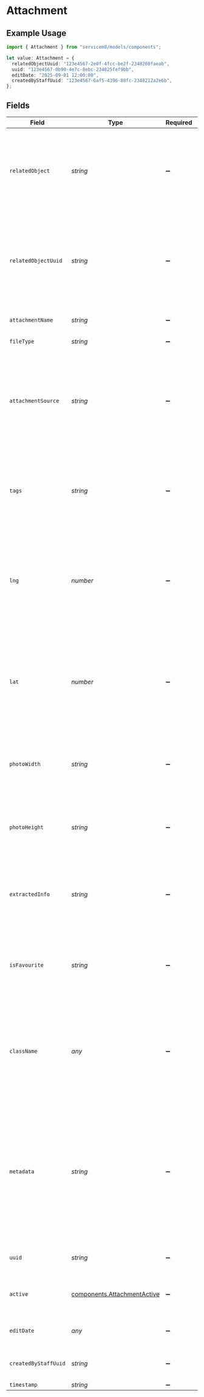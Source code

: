# Attachment

## Example Usage

```typescript
import { Attachment } from "servicem8/models/components";

let value: Attachment = {
  relatedObjectUuid: "123e4567-2e0f-4fcc-be2f-2348260faeab",
  uuid: "123e4567-0b90-4e7c-8ebc-234825fef9bb",
  editDate: "2025-09-01 12:00:00",
  createdByStaffUuid: "123e4567-6af5-4396-88fc-2348212a2e6b",
};
```

## Fields

| Field                                                                                                                                                                                                          | Type                                                                                                                                                                                                           | Required                                                                                                                                                                                                       | Description                                                                                                                                                                                                    | Example                                                                                                                                                                                                        |
| -------------------------------------------------------------------------------------------------------------------------------------------------------------------------------------------------------------- | -------------------------------------------------------------------------------------------------------------------------------------------------------------------------------------------------------------- | -------------------------------------------------------------------------------------------------------------------------------------------------------------------------------------------------------------- | -------------------------------------------------------------------------------------------------------------------------------------------------------------------------------------------------------------- | -------------------------------------------------------------------------------------------------------------------------------------------------------------------------------------------------------------- |
| `relatedObject`                                                                                                                                                                                                | *string*                                                                                                                                                                                                       | :heavy_minus_sign:                                                                                                                                                                                             | The type of object this attachment is related to (e.g., 'job', 'company', 'staff'). Must be a valid object type. Always stored in lowercase.                                                                   |                                                                                                                                                                                                                |
| `relatedObjectUuid`                                                                                                                                                                                            | *string*                                                                                                                                                                                                       | :heavy_minus_sign:                                                                                                                                                                                             | UUID of the related object to which this attachment belongs. Must be a valid UUID of an existing object of the type specified in the related_object field.                                                     | 123e4567-2e0f-4fcc-be2f-2348260faeab                                                                                                                                                                           |
| `attachmentName`                                                                                                                                                                                               | *string*                                                                                                                                                                                                       | :heavy_minus_sign:                                                                                                                                                                                             | The security roles description                                                                                                                                                                                 |                                                                                                                                                                                                                |
| `fileType`                                                                                                                                                                                                     | *string*                                                                                                                                                                                                       | :heavy_minus_sign:                                                                                                                                                                                             | Location's name                                                                                                                                                                                                |                                                                                                                                                                                                                |
| `attachmentSource`                                                                                                                                                                                             | *string*                                                                                                                                                                                                       | :heavy_minus_sign:                                                                                                                                                                                             | Indicates the source or type of the attachment (e.g., 'INVOICE', 'QUOTE'). Used for filtering and determining how to display the attachment.                                                                   |                                                                                                                                                                                                                |
| `tags`                                                                                                                                                                                                         | *string*                                                                                                                                                                                                       | :heavy_minus_sign:                                                                                                                                                                                             | Comma-separated list of tags associated with the attachment. Used for categorization and filtering of attachments.                                                                                             |                                                                                                                                                                                                                |
| `lng`                                                                                                                                                                                                          | *number*                                                                                                                                                                                                       | :heavy_minus_sign:                                                                                                                                                                                             | Longitude coordinate where the attachment was created. Used for geolocation of photos and other attachments. Decimal degrees format.                                                                           |                                                                                                                                                                                                                |
| `lat`                                                                                                                                                                                                          | *number*                                                                                                                                                                                                       | :heavy_minus_sign:                                                                                                                                                                                             | Latitude coordinate where the attachment was created. Used for geolocation of photos and other attachments. Decimal degrees format.                                                                            |                                                                                                                                                                                                                |
| `photoWidth`                                                                                                                                                                                                   | *string*                                                                                                                                                                                                       | :heavy_minus_sign:                                                                                                                                                                                             | Width of the image in pixels. Only applicable for image attachments. Read-only in the API.                                                                                                                     |                                                                                                                                                                                                                |
| `photoHeight`                                                                                                                                                                                                  | *string*                                                                                                                                                                                                       | :heavy_minus_sign:                                                                                                                                                                                             | Height of the image in pixels. Only applicable for image attachments. Read-only in the API.                                                                                                                    |                                                                                                                                                                                                                |
| `extractedInfo`                                                                                                                                                                                                | *string*                                                                                                                                                                                                       | :heavy_minus_sign:                                                                                                                                                                                             | Additional information extracted from the file, such as form responses or OCR text. Read-only in the API.                                                                                                      |                                                                                                                                                                                                                |
| `isFavourite`                                                                                                                                                                                                  | *string*                                                                                                                                                                                                       | :heavy_minus_sign:                                                                                                                                                                                             | Flag indicating whether this attachment has been marked as a favorite. Used for filtering and displaying attachments.                                                                                          |                                                                                                                                                                                                                |
| `className`                                                                                                                                                                                                    | *any*                                                                                                                                                                                                          | :heavy_minus_sign:                                                                                                                                                                                             | The specific class type of the attachment. Used for specialized attachment types that extend the base dboAttachment class. Read-only in the API.                                                               |                                                                                                                                                                                                                |
| `metadata`                                                                                                                                                                                                     | *string*                                                                                                                                                                                                       | :heavy_minus_sign:                                                                                                                                                                                             | Additional structured data associated with the attachment in JSON format. The schema varies depending on attachment type and source. Used to store extended information that doesn't fit into standard fields. |                                                                                                                                                                                                                |
| `uuid`                                                                                                                                                                                                         | *string*                                                                                                                                                                                                       | :heavy_minus_sign:                                                                                                                                                                                             | Unique identifier for this record                                                                                                                                                                              | 123e4567-0b90-4e7c-8ebc-234825fef9bb                                                                                                                                                                           |
| `active`                                                                                                                                                                                                       | [components.AttachmentActive](../../models/components/attachmentactive.md)                                                                                                                                     | :heavy_minus_sign:                                                                                                                                                                                             | Record active/deleted flag.  Valid values are [0,1]                                                                                                                                                            |                                                                                                                                                                                                                |
| `editDate`                                                                                                                                                                                                     | *any*                                                                                                                                                                                                          | :heavy_minus_sign:                                                                                                                                                                                             | Timestamp at which record was last modified                                                                                                                                                                    | 2025-09-01 12:00:00                                                                                                                                                                                            |
| `createdByStaffUuid`                                                                                                                                                                                           | *string*                                                                                                                                                                                                       | :heavy_minus_sign:                                                                                                                                                                                             | N/A                                                                                                                                                                                                            | 123e4567-6af5-4396-88fc-2348212a2e6b                                                                                                                                                                           |
| `timestamp`                                                                                                                                                                                                    | *string*                                                                                                                                                                                                       | :heavy_minus_sign:                                                                                                                                                                                             | N/A                                                                                                                                                                                                            |                                                                                                                                                                                                                |